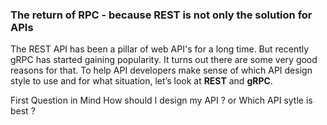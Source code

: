 ### The return of RPC -  because REST is not only the solution for APIs

The REST API has been a pillar of web API's for a long time. But recently gRPC has started gaining popularity. It turns out there are some very good reasons for that. To help API developers make sense of which API design style to use and for what situation, let’s look at **REST** and **gRPC**.

First Question in Mind
How should I design my API ? or Which API sytle is best ?

<!--stackedit_data:
eyJoaXN0b3J5IjpbLTEzODIxMTUzNDEsMzA4NzMwNTM5LC0xMz
QyMjMyMTgsODE5MTU1MTgwLC0xNjg1OTQ0NTEyLDg0MTcxODYy
Miw2MTQ2MDE1ODgsMTY5NTQ3NTkzMSwtMTY2MjY0OTg3OCw0NT
g4OTQyNzYsLTE4MTYwNTc2OTcsLTUzMjAyMzQzOCwtMzA5MTIz
MDU2LDQ0MzA0NDU2NSwtMjUyNTk3MDE2XX0=
-->